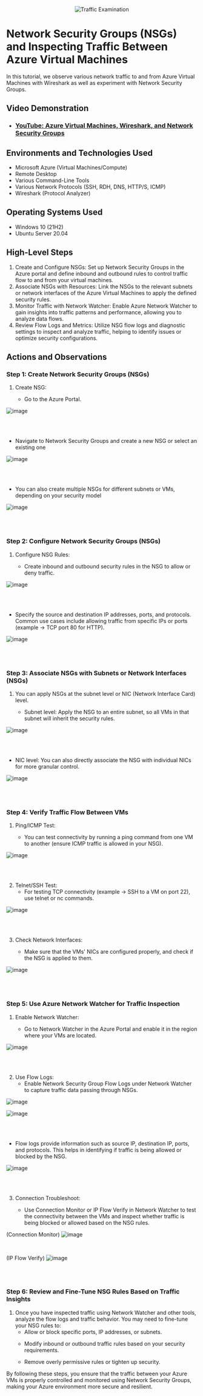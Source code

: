 <p align="center">
<img src="https://i.imgur.com/Ua7udoS.png" alt="Traffic Examination"/>
</p>

<h1>Network Security Groups (NSGs) and Inspecting Traffic Between Azure Virtual Machines</h1>
In this tutorial, we observe various network traffic to and from Azure Virtual Machines with Wireshark as well as experiment with Network Security Groups. <br />


<h2>Video Demonstration</h2>

- ### [YouTube: Azure Virtual Machines, Wireshark, and Network Security Groups](https://www.youtube.com/watch?v=xpSPjCKVdW8)

<h2>Environments and Technologies Used</h2>

- Microsoft Azure (Virtual Machines/Compute)
- Remote Desktop
- Various Command-Line Tools
- Various Network Protocols (SSH, RDH, DNS, HTTP/S, ICMP)
- Wireshark (Protocol Analyzer)

<h2>Operating Systems Used </h2>

- Windows 10 (21H2)
- Ubuntu Server 20.04

<h2>High-Level Steps</h2>

1. Create and Configure NSGs: Set up Network Security Groups in the Azure portal and define inbound and outbound rules to control traffic flow to and from your virtual machines.
2. Associate NSGs with Resources: Link the NSGs to the relevant subnets or network interfaces of the Azure Virtual Machines to apply the defined security rules.
3. Monitor Traffic with Network Watcher: Enable Azure Network Watcher to gain insights into traffic patterns and performance, allowing you to analyze data flows.
4. Review Flow Logs and Metrics: Utilize NSG flow logs and diagnostic settings to inspect and analyze traffic, helping to identify issues or optimize security configurations.

<h2>Actions and Observations</h2>
<p>
<h3>Step 1: Create Network Security Groups (NSGs)</h3>

1. Create NSG:</p>
   - Go to the Azure Portal.</p>

![image](https://github.com/user-attachments/assets/447ab5f3-d6a8-4dc0-b437-2bbe88255611)

<br />
<br />
</p>

   - Navigate to Network Security Groups and create a new NSG or select an existing one</p>

![image](https://github.com/user-attachments/assets/9d7e0057-b407-44e3-990c-e3c454b48053)

<br />
<br />
</p>

   - You can also create multiple NSGs for different subnets or VMs, depending on your security model</p>

![image](https://github.com/user-attachments/assets/e71ae233-2d53-4d58-bc45-f26f44b3b545)
 
<br />
<br /> 
<h3>Step 2: Configure Network Security Groups (NSGs)</h3>

1. Configure NSG Rules:</p>
   - Create inbound and outbound security rules in the NSG to allow or deny traffic.</p>

![image](https://github.com/user-attachments/assets/f3437145-5f86-47bd-a1eb-5cdd1e73c021)

<br />
<br />
</p>

   - Specify the source and destination IP addresses, ports, and protocols. Common use cases include allowing traffic from specific IPs or ports (example -> TCP port 80 for HTTP).</p>

![image](https://github.com/user-attachments/assets/436f8557-281e-4dfb-a8e5-7e01793a5c17)

<br />
<br /> 
<h3>Step 3: Associate NSGs with Subnets or Network Interfaces (NSGs)</h3>

1. You can apply NSGs at the subnet level or NIC (Network Interface Card) level.</p>
   - Subnet level: Apply the NSG to an entire subnet, so all VMs in that subnet will inherit the security rules.</p>

![image](https://github.com/user-attachments/assets/73d570b0-251f-4dba-a4f8-7131cac67a0f)

<br />
<br />
</p>

   - NIC level: You can also directly associate the NSG with individual NICs for more granular control.</p>

![image](https://github.com/user-attachments/assets/9c6e7955-742d-4d95-994f-fc8ef8545295)

<br />
<br /> 
<h3>Step 4: Verify Traffic Flow Between VMs</h3>

1. Ping/ICMP Test:</p>
   - You can test connectivity by running a ping command from one VM to another (ensure ICMP traffic is allowed in your NSG).</p>

![image](https://github.com/user-attachments/assets/29f00ef8-3f11-4ee6-b777-3d3883a782da)

<br />
<br />
</p>

2. Telnet/SSH Test:
   - For testing TCP connectivity (example -> SSH to a VM on port 22), use telnet or nc commands.</p>

![image](https://github.com/user-attachments/assets/9dd37c56-962c-416a-b4db-b743731b14cc)

<br />
<br />
</p>

3. Check Network Interfaces:</p>
   - Make sure that the VMs' NICs are configured properly, and check if the NSG is applied to them.</p>

![image](https://github.com/user-attachments/assets/316f9b1c-eba4-46dd-b0ed-05c8dce67424)

<br />
<br /> 
<h3>Step 5: Use Azure Network Watcher for Traffic Inspection</h3>

1. Enable Network Watcher:</p>
   - Go to Network Watcher in the Azure Portal and enable it in the region where your VMs are located.</p>

![image](https://github.com/user-attachments/assets/8b007738-c7e6-480a-8177-902f61772ef1)

<br />
<br />
</p>

2. Use Flow Logs:
   - Enable Network Security Group Flow Logs under Network Watcher to capture traffic data passing through NSGs.

![image](https://github.com/user-attachments/assets/05fab9b0-3da7-4d58-8778-5178d67633a2)


![image](https://github.com/user-attachments/assets/921f68d6-2647-49f3-b056-a0935ac10adc)

<br />
<br />
</p>

   - Flow logs provide information such as source IP, destination IP, ports, and protocols. This helps in identifying if traffic is being allowed or blocked by the NSG.

![image](https://github.com/user-attachments/assets/650d30da-c221-40ac-938f-55e4dc3f1610)

<br />
<br />
</p>

3. Connection Troubleshoot:</p>
   - Use Connection Monitor or IP Flow Verify in Network Watcher to test the connectivity between the VMs and inspect whether traffic is being blocked or allowed based on the NSG rules.</p>

(Connection Monitor)
![image](https://github.com/user-attachments/assets/be460112-1513-4424-9936-cf22f0412d01)

<br />

(IP Flow Verify)
![image](https://github.com/user-attachments/assets/ba5e83b8-3a96-45d6-8545-89816c757a0b)

<br />
<br /> 
<h3>Step 6: Review and Fine-Tune NSG Rules Based on Traffic Insights</h3>

1. Once you have inspected traffic using Network Watcher and other tools, analyze the flow logs and traffic behavior. You may need to fine-tune your NSG rules to:
   - Allow or block specific ports, IP addresses, or subnets.</p>
   - Modify inbound or outbound traffic rules based on your security requirements.</p>
   - Remove overly permissive rules or tighten up security.</p>

By following these steps, you ensure that the traffic between your Azure VMs is properly controlled and monitored using Network Security Groups, making your Azure environment more secure and resilient.


